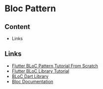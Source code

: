 # Bloc Pattern

## Content

- Links

## Links

- [Flutter BLoC Pattern Tutorial From Scratch](https://www.youtube.com/watch?v=oxeYeMHVLII)
- [Flutter BLoC Library Tutorial](https://www.youtube.com/watch?v=LeLrsnHeCZY)
- [BLoC Dart Library](https://pub.dartlang.org/packages/flutter_bloc)
- [Bloc Documentation](https://felangel.github.io/bloc)
